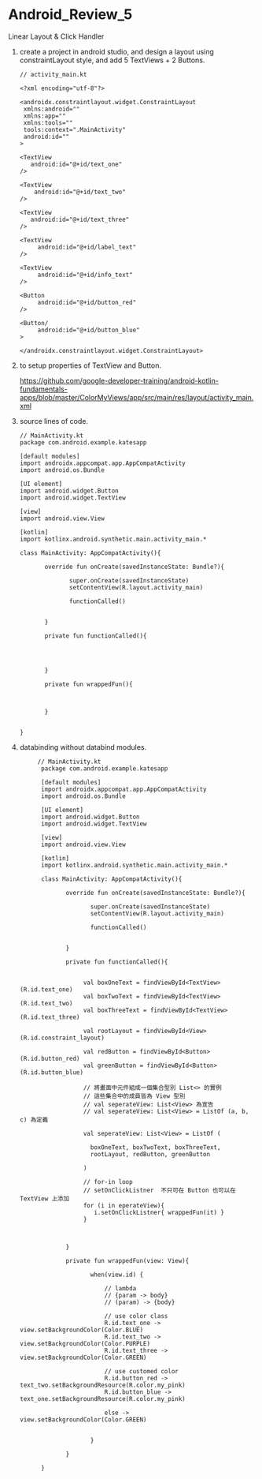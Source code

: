 # Android_Review_5
Linear Layout &amp; Click Handler


1. create a project in android studio, and design a layout using constraintLayout style, and add 5 TextViews + 2 Buttons.

       // activity_main.kt
       
       <?xml encoding="utf-8"?>
       
       <androidx.constraintlayout.widget.ConstraintLayout
        xmlns:android=""
        xmlns:app=""
        xmlns:tools=""
        tools:context=".MainActivity"
        android:id=""
       >
       
       <TextView
          android:id="@+id/text_one"
       />
       
       <TextView
           android:id="@+id/text_two"
       />
       
       <TextView
          android:id="@+id/text_three"
       />
       
       <TextView
            android:id="@+id/label_text"
       />
       
       <TextView
            android:id="@+id/info_text"
       />
       
       <Button
            android:id="@+id/button_red"
       />
       
       <Button/
            android:id="@+id/button_blue"
       >
       
       </androidx.constraintlayout.widget.ConstraintLayout>
       
 2. to setup properties of TextView and Button.
 
     https://github.com/google-developer-training/android-kotlin-fundamentals-apps/blob/master/ColorMyViews/app/src/main/res/layout/activity_main.xml


3. source lines of code.


       // MainActivity.kt
       package com.android.example.katesapp
       
       [default modules]
       import androidx.appcompat.app.AppCompatActivity
       import android.os.Bundle
       
       [UI element]
       import android.widget.Button
       import android.widget.TextView
       
       [view]
       import android.view.View
       
       [kotlin]
       import kotlinx.android.synthetic.main.activity_main.*
       
       class MainActivity: AppCompatActivity(){
       
              override fun onCreate(savedInstanceState: Bundle?){
              
                     super.onCreate(savedInstanceState)
                     setContentView(R.layout.activity_main)
                     
                     functionCalled()
              
              
              }
              
              private fun functionCalled(){
              
              
              
              
              }
              
              private fun wrappedFun(){
              
              
              
              }
       
      
       }

 4. databinding without databind modules.
 

             // MainActivity.kt
              package com.android.example.katesapp

              [default modules]
              import androidx.appcompat.app.AppCompatActivity
              import android.os.Bundle

              [UI element]
              import android.widget.Button
              import android.widget.TextView

              [view]
              import android.view.View

              [kotlin]
              import kotlinx.android.synthetic.main.activity_main.*

              class MainActivity: AppCompatActivity(){

                     override fun onCreate(savedInstanceState: Bundle?){

                            super.onCreate(savedInstanceState)
                            setContentView(R.layout.activity_main)

                            functionCalled()


                     }

                     private fun functionCalled(){
                     
                            
                          val boxOneText = findViewById<TextView>(R.id.text_one)
                          val boxTwoText = findViewById<TextView>(R.id.text_two)
                          val boxThreeText = findViewById<TextView>(R.id.text_three)
     
                          val rootLayout = findViewById<View>(R.id.constraint_layout)

                          val redButton = findViewById<Button>(R.id.button_red)
                          val greenButton = findViewById<Button>(R.id.button_blue)
                          
                          // 將畫面中元件組成一個集合型別 List<> 的實例
                          // 這些集合中的成員皆為 View 型別
                          // val seperateView: List<View> 為宣告
                          // val seperateView: List<View> = ListOf (a, b, c) 為定義
                          
                          val seperateView: List<View> = ListOf (
                       
                            boxOneText, boxTwoText, boxThreeText, 
                            rootLayout, redButton, greenButton
                          
                          )
                          
                          // for-in loop
                          // setOnClickListner  不只可在 Button 也可以在 TextView 上添加
                          for (i in eperateView){
                             i.setOnClickListner{ wrappedFun(it) }
                          }



                     }

                     private fun wrappedFun(view: View){
                     
                            when(view.id) {
                            
                                // lambda
                                // {param -> body}
                                // (param) -> {body}
                                
                                // use color class
                                R.id.text_one -> view.setBackgroundColor(Color.BLUE)
                                R.id.text_two -> view.setBackgroundColor(Color.PURPLE)
                                R.id.text_three -> view.setBackgroundColor(Color.GREEN)
                                
                                // use customed color 
                                R.id.button_red -> text_two.setBackgroundResource(R.color.my_pink)
                                R.id.button_blue -> text_one.setBackgroundResource(R.color.my_pink) 
                                
                                else -> view.setBackgroundColor(Color.GREEN)
                            
                            
                            }

                     }

              }

